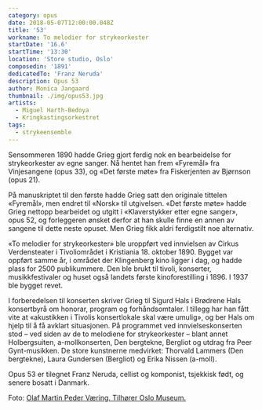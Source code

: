 ```yaml
---
category: opus
date: 2018-05-07T12:00:00.048Z
title: '53'
workname: To melodier for strykeorkester
startDate: '16.6'
startTime: '13:30'
location: 'Store studio, Oslo'
composedin: '1891'
dedicatedTo: 'Franz Neruda'
description: Opus 53
author: Monica Jangaard
thumbnail: ./img/opus53.jpg
artists:
  - Miguel Harth-Bedoya
  - Kringkastingsorkestret
tags:
  - strykeensemble
---
```

Sensommeren 1890 hadde Grieg gjort ferdig nok en bearbeidelse for strykeorkester av egne sanger. Nå hentet han frem «Fyremål» fra Vinjesangene (opus 33), og «Det første møte» fra Fiskerjenten av Bjørnson (opus 21).  

På manuskriptet til den første hadde Grieg satt den originale tittelen «Fyremål», men endret til «Norsk» til utgivelsen. «Det første møte» hadde Grieg nettopp bearbeidet og utgitt i «Klaverstykker etter egne sanger», opus 52, og forleggeren ønsket derfor at han skulle finne en annen av sangene til dette neste opuset. Men Grieg fikk aldri ferdigstilt noe alternativ.  

«To melodier for strykeorkester» ble uroppført ved innvielsen av Cirkus Verdensteater i Tivoliområdet i Kristiania 18. oktober 1890. Bygget var oppført samme år, i området der Klingenberg kino ligger i dag, og hadde plass for 2500 publikummere. Den ble brukt til tivoli, konserter, musikkfestivaler og huset også landets første kinoforestilling i 1896. I 1937 ble bygget revet.  

I forberedelsen til konserten skriver Grieg til Sigurd Hals i Brødrene Hals konsertbyrå om honorar, program og forhåndsomtaler. I tillegg har han fått vite at «akustikken i Tivolis konsertlokale skal være umulig», og ber Hals om hjelp til å få avklart situasjonen. På programmet ved innvielseskonserten stod – ved siden av de to melodiene for strykeorkester – blant annet Holbergsuiten, a-mollkonserten, Den bergtekne, Bergliot og utdrag fra Peer Gynt-musikken. De store kunstnerne medvirket: Thorvald Lammers (Den bergtekne), Laura Gundersen (Bergliot) og Erika Nissen (a-moll).

Opus 53 er tilegnet Franz Neruda, cellist og komponist, tsjekkisk født, og senere bosatt i Danmark.

Foto: <a href="http://www.oslobilder.no/OMU/OB.F01068" target="_blank">Olaf Martin Peder Væring. Tilhører Oslo Museum.</a>
